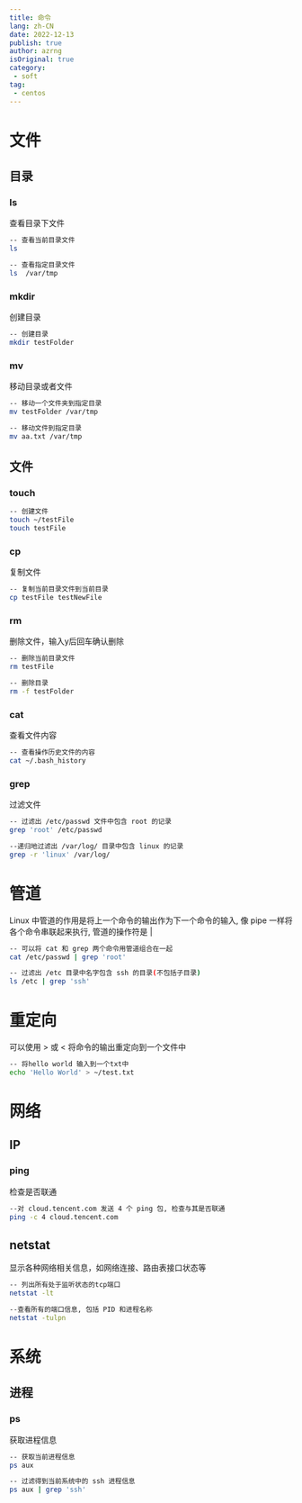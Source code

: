 ```yaml
---
title: 命令
lang: zh-CN
date: 2022-12-13
publish: true
author: azrng
isOriginal: true
category:
 - soft
tag:
 - centos
---
```

# 文件

## 目录

### ls

查看目录下文件

```bash
-- 查看当前目录文件
ls

-- 查看指定目录文件
ls  /var/tmp
```

### mkdir

创建目录

```bash
-- 创建目录
mkdir testFolder
```

### mv

移动目录或者文件

```bash
-- 移动一个文件夹到指定目录
mv testFolder /var/tmp

-- 移动文件到指定目录
mv aa.txt /var/tmp
```

## 文件

### touch

```bash
-- 创建文件
touch ~/testFile
touch testFile
```

### cp

复制文件

```bash
-- 复制当前目录文件到当前目录
cp testFile testNewFile
```

### rm

删除文件，输入y后回车确认删除

```bash
-- 删除当前目录文件
rm testFile

-- 删除目录
rm -f testFolder
```

### cat

查看文件内容

```bash
-- 查看操作历史文件的内容
cat ~/.bash_history
```

### grep

过滤文件

```bash
-- 过滤出 /etc/passwd 文件中包含 root 的记录
grep 'root' /etc/passwd

--递归地过滤出 /var/log/ 目录中包含 linux 的记录
grep -r 'linux' /var/log/
```

# 管道

Linux 中管道的作用是将上一个命令的输出作为下一个命令的输入, 像 pipe 一样将各个命令串联起来执行, 管道的操作符是 |

```bash
-- 可以将 cat 和 grep 两个命令用管道组合在一起
cat /etc/passwd | grep 'root'

-- 过滤出 /etc 目录中名字包含 ssh 的目录(不包括子目录)
ls /etc | grep 'ssh'
```

# 重定向

可以使用 > 或 < 将命令的输出重定向到一个文件中

```bash
-- 将hello world 输入到一个txt中
echo 'Hello World' > ~/test.txt
```

# 网络

## IP

### ping

检查是否联通

```bash
--对 cloud.tencent.com 发送 4 个 ping 包, 检查与其是否联通
ping -c 4 cloud.tencent.com
```

## netstat

显示各种网络相关信息，如网络连接、路由表接口状态等

```bash
-- 列出所有处于监听状态的tcp端口
netstat -lt

--查看所有的端口信息, 包括 PID 和进程名称
netstat -tulpn
```

# 系统

## 进程

### ps

获取进程信息

```bash
-- 获取当前进程信息
ps aux

-- 过滤得到当前系统中的 ssh 进程信息
ps aux | grep 'ssh'
```